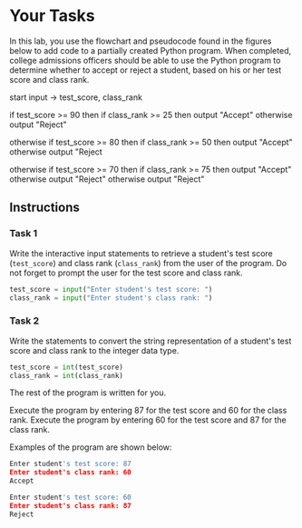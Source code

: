 # Your Tasks

In this lab, you use the flowchart and pseudocode found in the figures below to add code to a partially created Python program. When completed, college admissions officers should be able to use the Python program to determine whether to accept or reject a student, based on his or her test score and class rank.

start
   input → test_score, class_rank

   if test_score >= 90 then
      if class_rank >= 25 then
         output "Accept"
      otherwise
         output "Reject"

   otherwise if test_score >= 80 then
      if class_rank >= 50 then
         output "Accept"
      otherwise
         output "Reject

   otherwise if test_score >= 70 then
      if class_rank >= 75 then
         output "Accept"
      otherwise
         output "Reject"
   otherwise
      output "Reject"
	  
	  
## Instructions

### Task 1

Write the interactive input statements to retrieve a student's test score (`test_score`) and class rank (`class_rank`) from the user of the program. Do not forget to prompt the user for the test score and class rank.

```python
test_score = input("Enter student's test score: ")
class_rank = input("Enter student's class rank: ")
```

### Task 2
Write the statements to convert the string representation of a student's test score and class rank to the integer data type.

```	python
test_score = int(test_score)
class_rank = int(class_rank)
```

The rest of the program is written for you.

Execute the program by entering 87 for the test score and 60 for the class rank. Execute the program by entering 60 for the test score and 87 for the class rank.

Examples of the program are shown below:

```python
Enter student's test score: 87
Enter student's class rank: 60
Accept

Enter student's test score: 60
Enter student's class rank: 87
Reject
```
